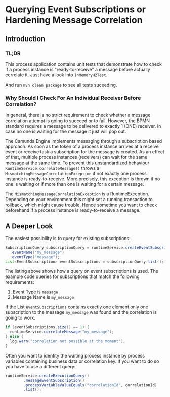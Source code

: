 # Querying Event Subscriptions or Hardening Message Correlation

## Introduction
### TL;DR
This process application contains unit tests that demonstrate how to check if a process instance is "ready-to-receive" a message before actually cerrelate it. Just have a look into `InMemoryH2Test`.

And run `mvn clean package` to see all tests suceeding.

### Why Should I Check For An Individual Receiver Before Correlation?
In general, there is no strict requirement to check whether a message correlation attempt is going to succeed or to fail. However, the BPMN standard requires a message to be delivered to exactly 1 (ONE) receiver. In case no one is waiting for the message it just will pop out.

The Camunda Engine implements messaging through a subscription based approach. As soon as the token of a process instance arrives at a receive event or receive task a subscription for the message is created. As an effect of that, multiple process instances (receivers) can wait for the same message at the same time. To prevent this unstandardized behaviour `RuntimeService.correlateMessage()` throws a
`MismatchingMessageCorrelationException` if not exactly one process instance is ready-to-receive. More precisely, this exception is thrown if no one is waiting or if more than one is waiting for a certain message.

The `MismatchingMessageCorrelationException` is a RuntimeException. Depending on your environment this might set a running transaction to rollback, which might cause trouble. Hence sometime you want to check beforehand if a process instance is ready-to-receive a message.

## A Deeper Look


The easiest possibility is to query for existing subscriptions:
```java
SubscriptionQuery subscriptionQuery = runtimeService.createEventSubscriptionQuery()
  .eventName("my_message")
  .eventType("message");
List<EventSubscription> eventSubscriptions = subscriptionQuery.list();
```
The listing above shows how a query on event subscriptions is used. The example code queries for subscriptions that match the following requirements:
1. Event Type is `message`
1. Message Name is `my_message`

If the List `eventSubscriptions` contains exactly one element only one subscription to the message `my_message` was found and the correlation is going to work.

```java
if (eventSubscriptions.size() == 1) {
  runtimeService.correlateMessage("my_message");
} else {
  log.warn("correlation not possible at the moment");
}
```

Often you want to identity the waiting process instance by process variables containing business data or correlation key. If you want to do so you have to use a different query:

```java
runtimeService.createExecutionQuery() 
        .messageEventSubscription()
        .processVariableValueEquals("correlationId", correlationId)
        .list();
```



